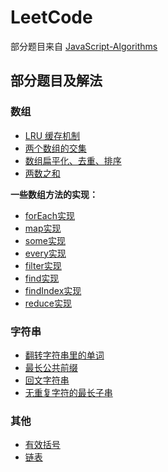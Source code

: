 # LeetCode 

部分题目来自 [JavaScript-Algorithms](https://github.com/sisterAn/JavaScript-Algorithms)


## 部分题目及解法

### 数组
* [LRU 缓存机制](./Array/LRU.js)
* [两个数组的交集](./Array/arr-sameItem.js)
* [数组扁平化、去重、排序](./Array/arr-flat-uni-sort.js)
* [两数之和](./Array/arr-sum.js)

**一些数组方法的实现：**
* [forEach实现](./Array/array_forEach.js)
* [map实现](./Array/array_map.js)
* [some实现](./Array/array_some.js)
* [every实现](./Array/array_every.js)
* [filter实现](./Array/array_filter.js)
* [find实现](./Array/array_find.js)
* [findIndex实现](./Array/array_findIndex.js)
* [reduce实现](./Array/array_reduce.js)


### 字符串
* [翻转字符串里的单词](./String/reverse-words.js)
* [最长公共前缀](./String/max-common-prefix.js)
* [回文字符串](./String/reverse-string.js)
* [无重复字符的最长子串](./String/max-no-repeat.js)


### 其他
* [有效括号](./Algorithm/brackets.js)
* [链表](./Algorithm/linked-list.js)